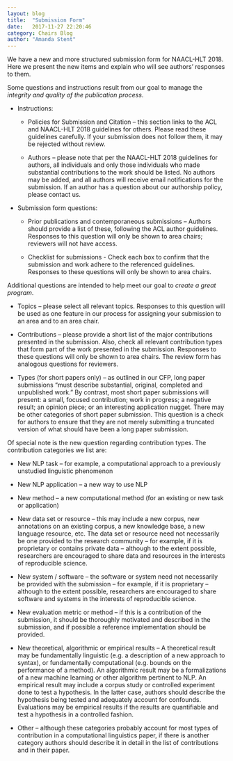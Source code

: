 ```yaml
---
layout: blog
title:  "Submission Form"
date:   2017-11-27 22:20:46
category: Chairs Blog
author: "Amanda Stent"
---
```

We have a new and more structured submission form for NAACL-HLT 2018. Here we present the new items and explain who will see authors’ responses to them.

Some questions and instructions result from our goal to manage the *integrity and quality of the publication process*.

+ Instructions:

    - Policies for Submission and Citation – this section links to the ACL and NAACL-HLT 2018 guidelines for others. Please read these guidelines carefully. If your submission does not follow them, it may be rejected without review.

    - Authors – please note that per the NAACL-HLT 2018 guidelines for authors, all individuals and only those individuals who made substantial contributions to the work should be listed. No authors may be added, and all authors will receive email notifications for the submission. If an author has a question about our authorship policy, please contact us.

+ Submission form questions:

    - Prior publications and contemporaneous submissions – Authors should provide a list of these, following the ACL author guidelines. Responses to this question will only be shown to area chairs; reviewers will not have access.

    - Checklist for submissions - Check each box to confirm that the submission and work adhere to the referenced guidelines. Responses to these questions will only be shown to area chairs.

Additional questions are intended to help meet our goal to *create a great program*.

+ Topics – please select all relevant topics. Responses to this question will be used as one feature in our process for assigning your submission to an area and to an area chair.

+ Contributions – please provide a short list of the major contributions presented in the submission. Also, check all relevant contribution types that form part of the work presented in the submission. Responses to these questions will only be shown to area chairs. The review form has analogous questions for reviewers.

+ Types (for short papers only)  – as outlined in our CFP, long paper submissions “must describe substantial, original, completed and unpublished work.” By contrast, most short paper submissions will present: a small, focused contribution; work in progress; a negative result; an opinion piece; or an interesting application nugget. There may be other categories of short paper submission. This question is a check for authors to ensure that they are not merely submitting a truncated version of what should have been a long paper submission.

Of special note is the new question regarding contribution types. The contribution categories we list are:

+ New NLP task – for example, a computational approach to a previously unstudied linguistic phenomenon

+ New NLP application – a new way to use NLP

+ New method – a new computational method (for an existing or new task or application)

+ New data set or resource – this may include a new corpus, new annotations on an existing corpus, a new knowledge base,  a new language resource, etc. The data set or resource need not necessarily be one provided to the research community – for example, if it is proprietary or contains private data – although to the extent possible, researchers are encouraged to share data and resources in the interests of reproducible science.

+ New system / software – the software or system need not necessarily be provided with the submission – for example, if it is proprietary – although to the extent possible, researchers are encouraged to share software and systems in the interests of reproducible science.

+ New evaluation metric or method – if this is a contribution of the submission, it should be thoroughly motivated and described in the submission, and if possible a reference implementation should be provided.

+ New theoretical, algorithmic or empirical results – A theoretical result may be fundamentally linguistic (e.g. a description of a new approach to syntax), or fundamentally computational (e.g. bounds on the performance of a method). An algorithmic result may be a formalizations of a new machine learning or other algorithm pertinent to NLP. An empirical result may include a corpus study or controlled experiment done to test a hypothesis. In the latter case, authors should describe the hypothesis being tested and adequately account for confounds. Evaluations may be empirical results if the results are quantifiable and test a hypothesis in a controlled fashion.

+ Other – although these categories probably account for most types of contribution in a computational linguistics paper, if there is another category authors should describe it in detail in the list of contributions and in their paper.



